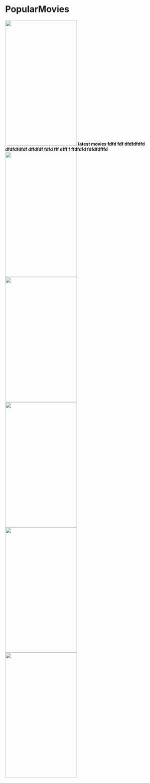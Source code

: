 # PopularMovies
<div class="hh">
<img src="https://raw.githubusercontent.com/pranavj7Z/PopularMovies/master/one.png" height=400px; width="230px"></img>
<b>latest movies fdfd fdf dfdfdfdfd dfdfdfdfdf dffdfdf fdfd fff dfff f ffdfdfd fdfdfdfffd</b><br>
</div>
<img src="https://raw.githubusercontent.com/pranavj7Z/PopularMovies/master/five.png" height=400px; width="230px"></img><br>
<img src="https://raw.githubusercontent.com/pranavj7Z/PopularMovies/master/two.png" height=400px; width="230px"></img><br>
<img src="https://raw.githubusercontent.com/pranavj7Z/PopularMovies/master/eight.png" height=400px; width="230px"></img><br>
<img src="https://raw.githubusercontent.com/pranavj7Z/PopularMovies/master/fou.png" height=400px; width="230px"></img><br>
<img src="https://raw.githubusercontent.com/pranavj7Z/PopularMovies/master/six.png" height=400px; width="230px"></img><br>
